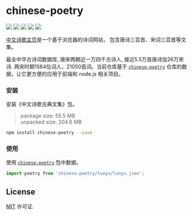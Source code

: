 # chinese-poetry

[![](https://img.shields.io/github/issues/chinese-poetry/chinese-poetry-npm.svg)](https://github.com/chinese-poetry/chinese-poetry-npm/issues) [![](https://img.shields.io/github/forks/chinese-poetry/chinese-poetry-npm.svg)](https://github.com/chinese-poetry/chinese-poetry-npm/network) [![](https://img.shields.io/github/stars/chinese-poetry/chinese-poetry-npm.svg)](https://github.com/chinese-poetry/chinese-poetry-npm/stargazers) ![](http://jaywcjlove.github.io/sb/status/no-dependencies.svg) [![](https://jaywcjlove.github.io/sb/ico/npm.svg)](https://www.npmjs.com/package/chinese-poetry)

[中文诗歌主页](https://shici.store)是一个基于浏览器的诗词网站， 包含唐诗三百首、宋词三百首等文集。

最全中华古诗词数据库, 唐宋两朝近一万四千古诗人, 接近5.5万首唐诗加26万宋诗. 两宋时期1564位词人，21050首词。当前仓库基于 [`chinese-poetry`](https://github.com/chinese-poetry/chinese-poetry) 仓库的数据，让它更方便的应用于前端和 node.js 相关项目。

### 安装

安装《中文诗歌古典文集》包。

> package size:  55.5 MB  
> unpacked size: 204.6 MB  

```bash
npm install chinese-poetry --save
```

### 使用

使用 [`chinese-poetry`](https://www.npmjs.com/package/chinese-poetry) 包中数据。

```js
import poetry from 'chinese-poetry/lunyu/lunyu.json';
```

## License

[MIT](https://github.com/chinese-poetry/chinese-poetry/blob/master/LICENSE) 许可证.
